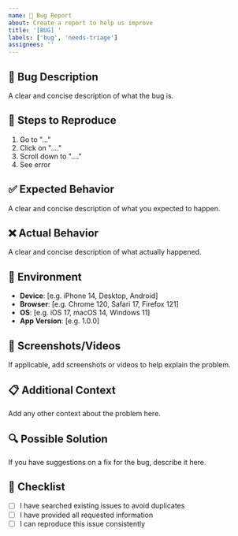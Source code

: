 ```yaml
---
name: 🐛 Bug Report
about: Create a report to help us improve
title: '[BUG] '
labels: ['bug', 'needs-triage']
assignees: ''
---
```


## 🐛 Bug Description

A clear and concise description of what the bug is.

## 🔄 Steps to Reproduce

1. Go to "..."
2. Click on "...."
3. Scroll down to "...."
4. See error

## ✅ Expected Behavior

A clear and concise description of what you expected to happen.

## ❌ Actual Behavior

A clear and concise description of what actually happened.

## 📱 Environment

- **Device**: [e.g. iPhone 14, Desktop, Android]
- **Browser**: [e.g. Chrome 120, Safari 17, Firefox 121]
- **OS**: [e.g. iOS 17, macOS 14, Windows 11]
- **App Version**: [e.g. 1.0.0]

## 📸 Screenshots/Videos

If applicable, add screenshots or videos to help explain the problem.

## 📋 Additional Context

Add any other context about the problem here.

## 🔍 Possible Solution

If you have suggestions on a fix for the bug, describe it here.

## 📝 Checklist

- [ ] I have searched existing issues to avoid duplicates
- [ ] I have provided all requested information
- [ ] I can reproduce this issue consistently
